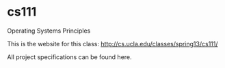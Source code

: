 cs111
=====

Operating Systems Principles

This is the website for this class:
http://cs.ucla.edu/classes/spring13/cs111/

All project specifications can be found here.


